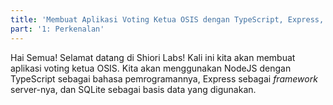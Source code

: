 ```yaml
---
title: 'Membuat Aplikasi Voting Ketua OSIS dengan TypeScript, Express, dan SQLite'
part: '1: Perkenalan'
---
```


Hai Semua! Selamat datang di Shiori Labs! Kali ini kita akan membuat aplikasi voting ketua OSIS. Kita akan menggunakan NodeJS dengan TypeScript sebagai bahasa pemrogramannya, Express sebagai _framework_ server-nya, dan SQLite sebagai basis data yang digunakan.
